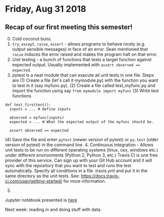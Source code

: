 # Friday, Aug 31 2018

## Recap of our first meeting this semester!
0. Cold coconut buns.
1. `try`, `except`, `raise`, `assert` - allows programs to behave nicely (e.g. output sensible messages) in face of an error. Sean mentioned that `raise` induces the error raised and makes the program halt on that error.
2. Unit testing - a bunch of functions that tests a target function against expected output. Usually implemented with `assert observed == expected`.
3. pytest is a neat module that can execute all unit tests in one file. Steps are 
(1) Create a file (let's call it mymodule.py) with the function you want to test in it (say myfunc.py). 
(2) Create a file called test_myfunc.py and import the function using say `from mymodule import myfunc`
(3) Write test functions
```
def test_firsttest():
  inputs = ... # Define inputs
  
  observed = myfunc(inputs)
  expected = ... # What the expected output of the myfunc should be.
  
  assert observed == expected
```
(4) Save the file and enter `pytest` (newer version of pytest) or `py.test` (older version of pytest) in the command line.
4. Continuous integration - Allows unit tests to be run on different operating systems (linux, osx, windows etc.) under different environments (Python 2, Python 3, etc.)
Travis CI is one free provider of this service. Can sign up with your Git Hub account and it will sync with the repository that you want to test and runs the test automatically. 
Specify all conditions in a file .travis.yml and put it in the same directory as the unit tests.
See: https://docs.travis-ci.com/user/getting-started/ for more information.

5. 

Jupyter notebook presented is [here](https://github.com/prickly-pythons/prickly-pythons/blob/master/code_from_meetings/testing/Testing.ipynb)

Next week: reading in and doing stuff with data.

